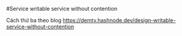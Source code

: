 #Service writable service without contention


Cách thứ ba theo blog https://demtv.hashnode.dev/design-writable-service-without-contention
